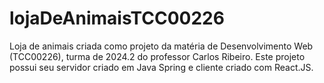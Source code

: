 # lojaDeAnimaisTCC00226
 Loja de animais criada como projeto da matéria de Desenvolvimento Web (TCC00226), turma de 2024.2 do professor Carlos Ribeiro. Este projeto possui seu servidor criado em Java Spring e cliente criado com React.JS.
